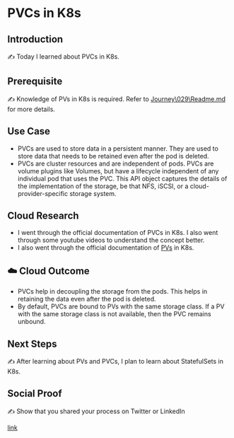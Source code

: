 # PVCs in K8s

## Introduction

✍️ Today I learned about PVCs in K8s.

## Prerequisite

✍️ Knowledge of PVs in K8s is required. Refer to [Journey\029\Readme.md](../029/Readme.md) for more details.

## Use Case

- PVCs are used to store data in a persistent manner. They are used to store data that needs to be retained even after the pod is deleted. 
- PVCs are cluster resources and are independent of pods. PVCs are volume plugins like Volumes, but have a lifecycle independent of any individual pod that uses the PVC. This API object captures the details of the implementation of the storage, be that NFS, iSCSI, or a cloud-provider-specific storage system.

## Cloud Research

- I went through the official documentation of PVCs in K8s. I also went through some youtube videos to understand the concept better.
- I also went through the official documentation of [PVs](https://kubernetes.io/docs/concepts/storage/persistent-volumes/) in K8s.

## ☁️ Cloud Outcome

- PVCs help in decoupling the storage from the pods. This helps in retaining the data even after the pod is deleted.
- By default, PVCs are bound to PVs with the same storage class. If a PV with the same storage class is not available, then the PVC remains unbound.

## Next Steps

✍️ After learning about PVs and PVCs, I plan to learn about StatefulSets in K8s.

## Social Proof

✍️ Show that you shared your process on Twitter or LinkedIn

[link](https://www.linkedin.com/feed/update/urn:li:share:7093995499413770240/ )
